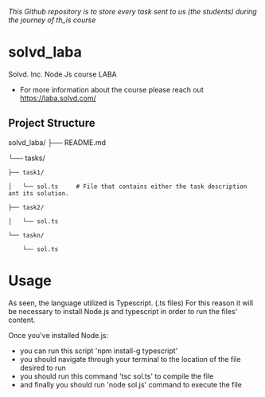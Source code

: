 
_This Github repository is to store every task sent to us (the students) during the journey of th_is course_

# solvd_laba

Solvd. Inc. Node Js course LABA
- For more information about the course please reach out https://laba.solvd.com/


## Project Structure
solvd_laba/
├── README.md

└── tasks/

    ├── task1/
    
    │   └── sol.ts     # File that contains either the task description ant its solution.
    
    ├── task2/
    
    │   └── sol.ts
    
    └── taskn/
    
        └── sol.ts
        

# Usage
As seen, the language utilized is Typescript. (.ts files) For this reason it will be necessary to install Node.js and typescript in order to run the files'
content.

Once you've installed Node.js:
- you can run this script 'npm install-g typescript'
- you should navigate through your terminal to the location of the file desired to  run
- you should run this command 'tsc sol.ts' to compile the file
- and finally you should run 'node sol.js' command to execute the file
